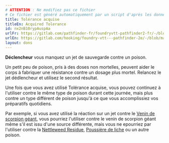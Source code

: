 ```yaml
---
# ATTENTION : Ne modifiez pas ce fichier
# Ce fichier est généré automatiquement par un script d'après les données du module Foundry VTT officiel et de sa traduction
title: Tolérance acquise
titleEn: Acquired Tolerance
id: nx2nB10rypAuspAa
urlFr: https://gitlab.com/pathfinder-fr/foundryvtt-pathfinder2-fr/-/blob/master/data/feats/nx2nB10rypAuspAa.htm
urlEn: https://gitlab.com/hooking/foundry-vtt---pathfinder-2e/-/blob/master/packs/data/feats.db/acquired-tolerance.json
layout: dons
---
```

**Déclencheur** vous manquez un jet de sauvegarde contre un poison.

Un petit peu de poison, pris à des doses non mortelles, peuvent aider le corps à fabriquer une résistance contre un dosage plus mortel. Relancez le jet dédlencheur et utilisez le second résultat.

Une fois que vous avez utilisé Tolérance acquise, vous pouvez continuez à l'utiliser contre le même type de poison durant cette journée, mais plus contre un type différent de poison jusqu'à ce que vous accomplissiez vos préparatifs quotidiens.

Par exemple, si vous avez utilisé la réaction sur un jet contre le [Venin de scorpion géant](../équipements/venin-de-scorpion-géant.html), vous pourriez l'utiliser contre le venin de scorpion géant même s'il est issu d'une source différente, mais vous ne epourriez par l'utiliser contre la [Nettleweed Residue](../équipements/résidu-de-lierrortie.html), [Poussière de liche](../équipements/poussière-de-liche.html) ou un autre poison.
